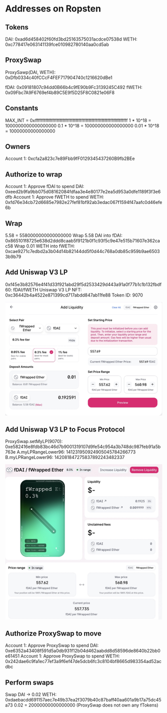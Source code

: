 # Addresses on Ropsten

## Tokens

DAI: 0xad6d458402f60fd3bd25163575031acdce07538d
WETH: 0xc778417e063141139fce010982780140aa0cd5ab

## ProxySwap

ProxySawp(DAI, WETH): 0xDfb0334c40fCCcF4FEF717904740c1216620dBe1

fDAI: 0x09181807c94dd0B66b4c9fE90b9Fc3139245C492
fWETH: 0x09Fbc7A9F6769ef4b89C5E9f5D25F8C0821e06F8

## Constants

MAX_INT = 0xffffffffffffffffffffffffffffffffffffffffffffffffffffffffffffffff
1 * 10^18  = 1000000000000000000
0.1 * 10^18 = 100000000000000000
0.01 * 10^18 = 10000000000000000

## Owners

Account 1: 0xcfa2a823c7e89Fbb9fF0129345437260B9fb2BEe

## Authorize to wrap

Account 1: Approve fDAI to spend DAI: 0xeed2b9fa9bb075d08162084fdfaa3e4e80177e2ea5d953a0dfe1189f3f3e6dfb
Account 1: Approve fWETH to spend WETH: 0xfd76e34cb72d6685e7982e27fef81bf92ab3edac067f1594f47aafc0d46efe6b

## Wrap
5.58 = 5580000000000000000
Wrap 5.58 DAI into fDAI: 0x865101f8725e638d2ddd8caab5f9121b0f1c93f5c9e47e515b71607e362cac58
Wrap 0.01 WETH into fWETH: 0xcae9271c7edbd2a3b04d14b82144dd5f0d44c768a0db85c959b9ae65033b9b79

## Add Uniswap V3 LP

0xf45e3b82576e4f41d33f921abd29f5d2533429d443a91a0f77b1c1b132fbdf60:
    fDAI/fWETH Uniswap V3 LP NFT: 0xc36442b4a4522e871399cd717abdd847ab11fe88 Token ID: 9070

![Add Uniswap V3 LP](Add_fWETH-fDAI_liquidity.jpg)

## Add Uniswap V3 LP to Focus Protocol

ProxySwap.setMyLP(9070): 0xe582416e8fdb83bc46d7b9001319107d9fe54c954a3b748dc987feb91a5b763e
A.myLPRangeLower96: 141231950924905045784266773
B.myLPRangeLower96: 142081847275837892243482337

![Uniswap V3 LP status 1](UV3_LP_status1.jpg)


## Authorize ProxySwap to move

Account 1: Approve ProxySwap to spend DAI: 0xe6352a43408f591d5a0db931f12b04d462aabdd8d58596de8640b22bb0e61451
Account 1: Approve ProxySwap to spend WETH: 0x242dae6c9fa1ec77ef3a9f6ef47de5dcb6fc3c8104bf8665d983354ad52acdbc

## Perform swaps

Swap DAI -> 0.02 WETH: 0xdaebacdd691157aec7e49b37ea2f3079b40c87baff40aa601a9b17a75dc45a73
0.02 = 20000000000000000
(ProxySwap does not own any fTokens)